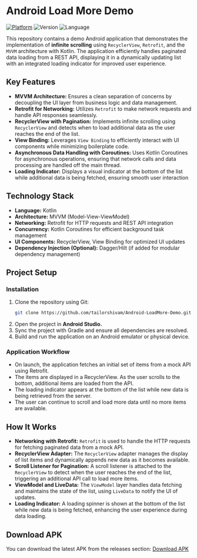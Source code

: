 # **Android Load More Demo**
[![Platform](https://img.shields.io/badge/Platform-Android-brightgreen.svg)](https://developer.android.com/) ![Version](https://img.shields.io/badge/Version-1.0-blue.svg) ![Language](https://img.shields.io/badge/Language-Kotlin-orange.svg)

This repository contains a demo Android application that demonstrates the implementation of **infinite scrolling** using `RecyclerView`, `Retrofit`, and the `MVVM` architecture with Kotlin. The application efficiently handles paginated data loading from a REST API, displaying it in a dynamically updating list with an integrated loading indicator for improved user experience.

## **Key Features**

- **MVVM Architecture:** Ensures a clean separation of concerns by decoupling the UI layer from business logic and data management.
- **Retrofit for Networking:** Utilizes `Retrofit` to make network requests and handle API responses seamlessly.
- **RecyclerView with Pagination:** Implements infinite scrolling using `RecyclerView` and detects when to load additional data as the user reaches the end of the list.
- **View Binding:** Leverages `View Binding` to efficiently interact with UI components while minimizing boilerplate code.
- **Asynchronous Data Handling with Coroutines:** Uses Kotlin Coroutines for asynchronous operations, ensuring that network calls and data processing are handled off the main thread.
- **Loading Indicator:** Displays a visual indicator at the bottom of the list while additional data is being fetched, ensuring smooth user interaction

## **Technology Stack**

- **Language:** Kotlin
- **Architecture:** MVVM (Model-View-ViewModel)
- **Networking:** Retrofit for HTTP requests and REST API integration
- **Concurrency:** Kotlin Coroutines for efficient background task management
- **UI Components:** RecyclerView, View Binding for optimized UI updates
- **Dependency Injection (Optional):** Dagger/Hilt (if added for modular dependency management)

## **Project Setup**
### **Installation**
1. Clone the repository using Git:
   ```bash
   git clone https://github.com/tailorshivam/Android-LoadMore-Demo.git
3. Open the project in **Android Studio.**
4. Sync the project with Gradle and ensure all dependencies are resolved.
5. Build and run the application on an Android emulator or physical device.

### **Application Workflow**
- On launch, the application fetches an initial set of items from a mock API using Retrofit.
- The items are displayed in a RecyclerView. As the user scrolls to the bottom, additional items are loaded from the API.
- The loading indicator appears at the bottom of the list while new data is being retrieved from the server.
- The user can continue to scroll and load more data until no more items are available.

## **How It Works**

- **Networking with Retrofit:** `Retrofit` is used to handle the HTTP requests for fetching paginated data from a mock API.
- **RecyclerView Adapter:** The `RecyclerView` adapter manages the display of list items and dynamically appends new data as it becomes available.
- **Scroll Listener for Pagination:** A scroll listener is attached to the `RecyclerView` to detect when the user reaches the end of the list, triggering an additional API call to load more items.
- **ViewModel and LiveData:** The `ViewModel` layer handles data fetching and maintains the state of the list, using `LiveData` to notify the UI of updates.
- **Loading Indicator:** A loading spinner is shown at the bottom of the list while new data is being fetched, enhancing the user experience during data loading.

## Download APK
You can download the latest APK from the releases section: [Download APK](https://github.com/tailorshivam/Android-LoadMore-Demo/releases/latest)

